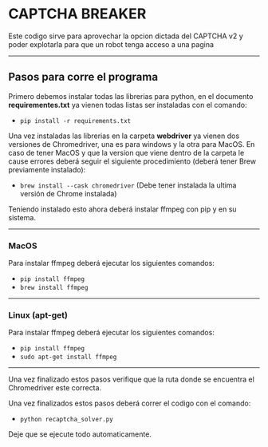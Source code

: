# CAPTCHA BREAKER

Este codigo sirve para aprovechar la opcion dictada del CAPTCHA v2 y poder explotarla para que un robot tenga acceso a una pagina

---

## Pasos para corre el programa

Primero debemos instalar todas las librerias para python, en el documento __requirementes.txt__ ya vienen todas listas ser instaladas con el comando:

  - ``pip install -r requirements.txt`` 

Una vez instaladas las librerias en la carpeta __webdriver__ ya vienen dos versiones de Chromedriver, una es para windows y la otra para MacOS. En caso de tener MacOS y que la version que viene dentro de la carpeta le cause errores deberá seguir el siguiente procedimiento (deberá tener Brew previamente instalado):

  - ``brew install --cask chromedriver`` (Debe tener instalada la ultima versión de Chrome instalada)

Teniendo instalado esto ahora deberá instalar ffmpeg con pip y en su sistema.

---

### MacOS

Para instalar ffmpeg deberá ejecutar los siguientes comandos:

- ``pip install ffmpeg``
- ``brew install ffmpeg``

---

### Linux (apt-get)

Para instalar ffmpeg deberá ejecutar los siguientes comandos:

- ``pip install ffmpeg``
- ``sudo apt-get install ffmpeg``

---

Una vez finalizado estos pasos verifique que la ruta donde se encuentra el Chromedriver este correcta.

Una vez finalizados estos pasos deberá correr el codigo con el comando:

- ``python recaptcha_solver.py``

Deje que se ejecute todo automaticamente.
